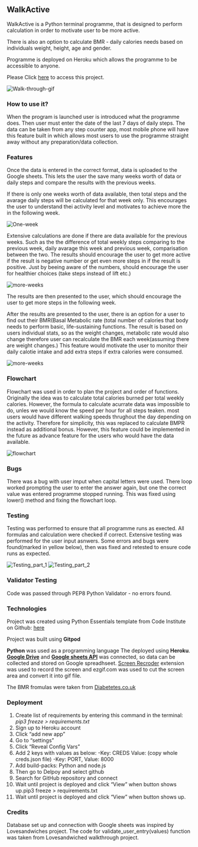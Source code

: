 
## WalkActive

WalkActive is a Python terminal programme, that is designed to perform calculation in order to motivate user to be more active. 

There is also an option to calculate BMR - daily calories needs based on individuals weight, height, age and gender. 

Programme is deployed on Heroku which allows the programme to be accessible to anyone. 

Please Click [here](https://walk-active.herokuapp.com/) to access this project.

![Walk-through-gif](https://github.com/lauraz-15/walk-active/blob/main/assets/readme_images/walk-active.gif)

### How to use it?

When the program is launched user is introduced what the programme does. 
Then user must enter the date of the last 7 days of daily steps. 
The data can be taken from any step counter app, most mobile phone will have this feature built in which allows most users to use the programme straight away without any preparation/data collection. 


### Features


Once the data is entered in the correct format, data is uploaded to the Google sheets.
This lets the user the save many weeks worth of data or daily steps and compare the results with the previous weeks. 

If there is only one weeks worth of data available, then total steps and the avarage daily steps will be calculated for that week only. This encourages the user to understand thei activity level and motivates to achieve more the in the following week.

![One-week](https://github.com/lauraz-15/walk-active/blob/main/assets/readme_images/one-week.png)

Extensive calculations are done if there are data available for the previous weeks. 
Such as the the difference of total weekly steps comparing to the previous week, daily avarage this week and previous week, comparisation between the two. The results should encourage the user to get more active if the result is negative number or get even more steps in if the result is positive. Just by beeing aware of the numbers, should encourage the user for healthier choices (take steps instead of lift etc.)

![more-weeks](https://github.com/lauraz-15/walk-active/blob/main/assets/readme_images/more-weeks.png)

The results are then presented to the user, which should encourage the user to get more steps in the following week.

After the results are presented to the user, there is an option for a user to find out their BMR(Basal Metabolic rate (total number of calories that body needs to perform basic, life-sustaining functions. The result is based on users individual stats, so as the weight changes, metabolic rate would also change therefore user can recalculate the BMR each week(assuming there are weight changes.)
This feature would motivate the user to monitor their daily calotie intake and add extra steps if extra calories were consumed.

![more-weeks](https://github.com/lauraz-15/walk-active/blob/main/assets/readme_images/bmr.png)

### Flowchart

Flowchart was used in order to plan the project and order of functions.
Originally the idea was to calculate total calories burned per total weekly calories. However, the formula to calculate acurrate data was impossible to do, unles we would know the speed per hour for all steps teaken. most users would have different walking speeds thrughout the day depending on the activity.
Therefore for simplicity, this was replaced to calculate BMPR instead as additional bonus. 
However, this feature could be implemented in the future as advance feature for the users who would have the data available.

![flowchart](https://github.com/lauraz-15/walk-active/blob/main/assets/readme_images/flow-chart.png)

### Bugs

There was a bug with user imput when capital letters were used. There loop worked prompting the user to enter the answer again, but one the correct value was entered programme stopped running. This was fixed using lower() method and fixing the flowchart loop.

### Testing

Testing was performed to ensure that all programme runs as exected. All formulas and calculation were checked if correct. 
Extensive testing was performed for the user input asnwers. Some errors and bugs were found(marked in yellow below), then was fixed and retested to ensure code runs as expected. 

![Testing_part_1](https://github.com/lauraz-15/walk-active/blob/main/assets/readme_images/testing_part_!.png)
![Testing_part_2](https://github.com/lauraz-15/walk-active/blob/main/assets/readme_images/testing_part_2.png)

### Validator Testing

Code was passed through PEP8 Python Validator - no errors found.

### Technologies

Project was created using Python Essentials template from Code Institute on Github:
[here](https://github.com/Code-Institute-Org/python-essentials-template) 

Project was built using **Gitpod**

**Python** was used as a programming language
The deployed using **Heroku**.
[**Google Drive**](https://drive.google.com/) and [**Google sheets API**](https://developers.google.com/sheets/api) 
was connected, so data can be collected and stored on Google spreadhseet.
[Screen Recroder](https://chrome.google.com/webstore/detail/screen-recorder/hniebljpgcogalllopnjokppmgbhaden?hl=en) extension was used to record the screen and ezgif.com was used to cut the screen area and convert it into gif file.

The BMR fromulas were taken from [Diabetetes.co.uk](https://www.diabetes.co.uk/bmr-calculator.html)

### Deployment

1. Create list of requirements by entering this command in the terminal: 
*pip3 freeze > requirements.txt*
2. Sign up to Heroku account
3. Click “add new app”
4. Go to “settings”
5. Click “Reveal Config Vars”
5. Add 2 keys with values as below:
	-Key: CREDS Value: (copy whole creds.json file)
	-Key: PORT, Value: 8000
6. Add build-packs: Python and node.js
7. Then go to Delpoy and select github
8. Search for GitHub repository and connect
9. Wait until project is deployed and click “View” when button shows up.pip3 freeze > requirements.txt 
10. Wait until project is deployed and click “View” when button shows up.

### Credits

Database set up and connection with Google sheets was inspired by Lovesandwiches project.
The code for validate_user_entry(values) function was taken from Lovesandwiched walkthrough project.